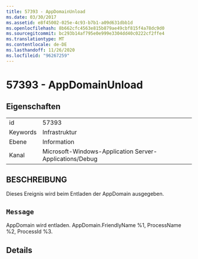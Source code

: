 ```yaml
---
title: 57393 - AppDomainUnload
ms.date: 03/30/2017
ms.assetid: e8f45002-025e-4c93-b7b1-a09d631dbb1d
ms.openlocfilehash: 8b662cfc4563e815b879ae49cbf815f4a78dc9d0
ms.sourcegitcommit: bc293b14af795e0e999e3304dd40c0222cf2ffe4
ms.translationtype: MT
ms.contentlocale: de-DE
ms.lasthandoff: 11/26/2020
ms.locfileid: "96267259"
---
```

# <a name="57393---appdomainunload"></a>57393 - AppDomainUnload

## <a name="properties"></a>Eigenschaften  
  
|||  
|-|-|  
|id|57393|  
|Keywords|Infrastruktur|  
|Ebene|Information|  
|Kanal|Microsoft-Windows-Application Server-Applications/Debug|  
  
## <a name="description"></a>BESCHREIBUNG  

 Dieses Ereignis wird beim Entladen der AppDomain ausgegeben.  
  
## <a name="message"></a>`Message`  

 AppDomain wird entladen. AppDomain.FriendlyName %1, ProcessName %2, ProcessId %3.  
  
## <a name="details"></a>Details
